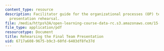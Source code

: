 ```yaml
---
content_type: resource
description: Facilitator guide for the organizational processes (OP) team project
  presentation rehearsal.
file: /media/https%3A/open-learning-course-data-rc.s3.amazonaws.com/15-277-special-seminar-in-communications-leadership-and-personal-effectiveness-coaching-fall-2008/6717a6089675b9c360fd6403df8fe37d_guide_10.pdf
file_type: application/pdf
resourcetype: Document
title: Rehearsing the Final Team Presentation
uid: 6717a608-9675-b9c3-60fd-6403df8fe37d
---
```

